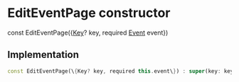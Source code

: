 


# EditEventPage constructor






const
EditEventPage(\{[Key](https:api.flutter.dev/flutter/foundation/Key-class.html)? key, required [Event](../../models_events_event_model/Event-class.md) event\})





## Implementation

```dart
const EditEventPage(\{Key? key, required this.event\}) : super(key: key);
```







